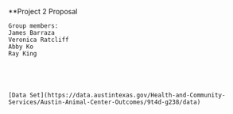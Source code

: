 **Project 2 Proposal



```
Group members:
James Barraza
Veronica Ratcliff
Abby Ko
Ray King
```


```




[Data Set](https://data.austintexas.gov/Health-and-Community-Services/Austin-Animal-Center-Outcomes/9t4d-g238/data)


